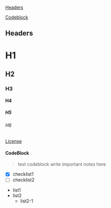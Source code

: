 [Headers](#Headers)

[Codeblock](#codeblock)


## Headers

# H1
## H2
### H3
#### H4
##### H5
###### H6


[License](https://raw.githubusercontent.com/dragonwarrior87/MyNotes/gh-pages/LICENSE)

#### CodeBlock

> test codeblock
> write important notes here







- [x] checklist1
- [ ] checklist2

* list1
* list2
	* list2-1
